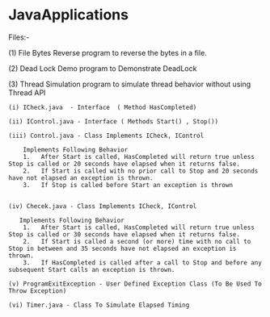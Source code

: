 # JavaApplications


Files:-

(1) File Bytes Reverse 
	program to reverse the bytes in a file. 


(2) Dead Lock Demo
	program to Demonstrate DeadLock


(3) Thread Simulation
	program to simulate thread behavior without using Thread API

	(i) ICheck.java  - Interface  ( Method HasCompleted)
	
	(ii) IControl.java - Interface ( Methods Start() , Stop())

	(iii) Control.java - Class Implements ICheck, IControl
	
	    Implements Following Behavior	
		1.   After Start is called, HasCompleted will return true unless Stop is called or 20 seconds have elapsed when it returns false.
   		2.   If Start is called with no prior call to Stop and 20 seconds have not elapsed an exception is thrown.
		3.   If Stop is called before Start an exception is thrown	
 
	
	(iv) Checek.java - Class Implements ICheck, IControl
	
	   Implements Following Behavior
	  	1.   After Start is called, HasCompleted will return true unless Stop is called or 30 seconds have elapsed when it returns false.
  		2.   If Start is called a second (or more) time with no call to Stop in between and 35 seconds have not elapsed an exception is thrown.
	  	3.   If HasCompleted is called after a call to Stop and before any subsequent Start calls an exception is thrown.

	(v) ProgramExitException - User Defined Exception Class (To Be Used To Throw Exception)
	
	(vi) Timer.java - Class To Simulate Elapsed Timing
